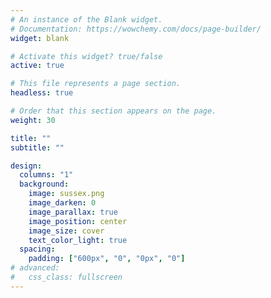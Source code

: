 ```yaml
---
# An instance of the Blank widget.
# Documentation: https://wowchemy.com/docs/page-builder/
widget: blank

# Activate this widget? true/false
active: true

# This file represents a page section.
headless: true

# Order that this section appears on the page.
weight: 30

title: ""
subtitle: ""

design:
  columns: "1"
  background:
    image: sussex.png
    image_darken: 0
    image_parallax: true
    image_position: center
    image_size: cover
    text_color_light: true
  spacing:
    padding: ["600px", "0", "0px", "0"]
# advanced:
#   css_class: fullscreen
---
```



<!-- The **Nanyang** <sub><sup>(*which means "Southeast Asia" in Chinese*)</sup></sub> **Technological University (NTU)** is one of the two main universities in Singapore. Although relatively young compared to most western institutes, NTU is a dynamic and vibrant university that has quickly achieved an international leadership in many areas. NTU has been ranked as 1st in the ranking of young universities in the QS World University Rankings since 2015, and is considered as a top-tier research institution in Asia.

Aside from its academic qualities, NTU is known for its green campus (NTU has been listed as one of the world's most beautiful universities) and its architectural landmarks, making it an ideal location to foster a positive growth mindset. -->